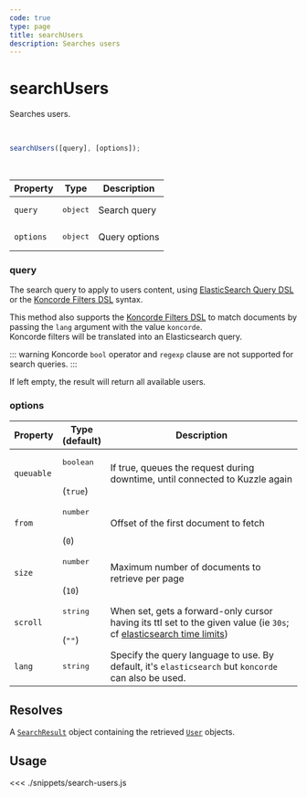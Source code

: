 ```yaml
---
code: true
type: page
title: searchUsers
description: Searches users
---
```


# searchUsers

Searches users.

<br />

```js
searchUsers([query], [options]);
```

<br />

| Property | Type | Description |
|--- |--- |--- |
| `query` | <pre>object</pre> | Search query |
| `options` | <pre>object</pre> | Query options |

### query

The search query to apply to users content, using [ElasticSearch Query DSL](https://www.elastic.co/guide/en/elasticsearch/reference/7.3/query-dsl.html) or the [Koncorde Filters DSL](/core/2/api/koncorde-filters-syntax) syntax.

<SinceBadge version="auto-version"/>

This method also supports the [Koncorde Filters DSL](/core/2/api/koncorde-filters-syntax) to match documents by passing the `lang` argument with the value `koncorde`.  
Koncorde filters will be translated into an Elasticsearch query.  

::: warning
Koncorde `bool` operator and `regexp` clause are not supported for search queries.
:::

If left empty, the result will return all available users.

### options

| Property   | Type<br/>(default)              | Description                                                                                                                                                                                                       |
| ---------- | ------------------------------- | ----------------------------------------------------------------------------------------------------------------------------------------------------------------------------------------------------------------- |
| `queuable` | <pre>boolean</pre><br/>(`true`) | If true, queues the request during downtime, until connected to Kuzzle again                                                                                                                                      |
| `from`     | <pre>number</pre><br/>(`0`)     | Offset of the first document to fetch                                                                                                                                                                             |
| `size`     | <pre>number</pre><br/>(`10`)    | Maximum number of documents to retrieve per page                                                                                                                                                                  |
| `scroll`   | <pre>string</pre><br/>(`""`)    | When set, gets a forward-only cursor having its ttl set to the given value (ie `30s`; cf [elasticsearch time limits](https://www.elastic.co/guide/en/elasticsearch/reference/7.3/common-options.html#time-units)) |
| `lang`     | <pre>string</pre>               | Specify the query language to use. By default, it's `elasticsearch` but `koncorde` can also be used. <SinceBadge version="auto-version"/> |

## Resolves

A [`SearchResult`](sdk/js/7/core-classes/search-result) object containing the retrieved [`User`](/sdk/js/7/core-classes/user) objects.

## Usage

<<< ./snippets/search-users.js
